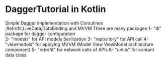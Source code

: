 # DaggerTutorial in Kotlin
Simple Dagger implementation with Coroutines ,Retrofit,LiveData,DataBinding and MVVM
There are many packages 
1- "di" package for dagger configuration  
2- "models" for API models Serilization
3- "repository" for API call
4- "viewmodels" for applying MVVM (Model View ViewModel architecture component)
5- "retrofit" for network calls of APIs
6- "untils" for contant data class 
